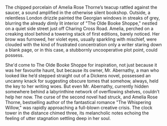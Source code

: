 The chipped porcelain of Amelia Rose Thorne’s teacup rattled against the saucer, a sound amplified in the otherwise silent bookshop. Outside, a relentless London drizzle painted the Georgian windows in streaks of grey, blurring the already dimly lit interior of "The Olde Booke Shoppe," nestled on a quiet side street just off Charing Cross Road. Amelia, perched on a creaking stool behind a towering stack of first editions, barely noticed. Her brow was furrowed, her violet eyes, usually sparkling with mischief, were clouded with the kind of frustrated concentration only a writer staring down a blank page, or in this case, a stubbornly uncooperative plot point, could possess.

She'd come to The Olde Booke Shoppe for inspiration, not just because it was her favourite haunt, but because its owner, Mr. Abernathy, a man who looked like he’d stepped straight out of a Dickens novel, possessed an uncanny knack for suggesting obscure tomes that somehow, always, held the key to her writing woes. But even Mr. Abernathy, currently hidden somewhere behind a labyrinthine network of overflowing shelves, couldn’t help her now. The curse of the second novel had struck, and Amelia Rose Thorne, bestselling author of the fantastical romance "The Whispering Willow," was rapidly approaching a full-blown creative crisis. The clock tower in the distance chimed three, its melancholic notes echoing the feeling of utter stagnation settling deep in her soul.
